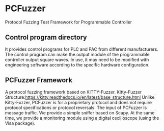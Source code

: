 # PCFuzzer
Protocol Fuzzing Test Framework for Programmable Controller

## Control program directory
It provides control programs for PLC and PAC from different manufacturers. The control program can make the output module of the programmable controller output square waves. In use, it may need to be modified with engineering software according to the specific hardware configuration.



## PCFuzzer Framework
A protocol fuzzing framework based on KITTY-Fuzzer.
Kitty-Fuzzer Structure:https://kitty.readthedocs.io/en/latest/base_structure.html
Unlike Kitty-Fuzzer, PCFuzzer is for a proprietary protocol and does not require protocol specifications or protocol reversals. The input of PCFuzzer is message traffic. We provide a simple sniffer based on Scapy. At the same time, we provide a monitoring module using a digital oscilloscope (using the Visa package).

